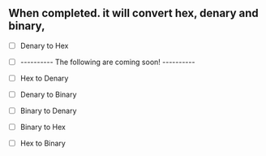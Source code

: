 ## When completed. it will convert hex, denary and binary,

- [ ] Denary to Hex
- [ ] ---------- The following are coming soon! ----------
- [ ] Hex to Denary
- [ ] Denary to Binary
- [ ] Binary to Denary
- [ ] Binary to Hex
- [ ] Hex to Binary


